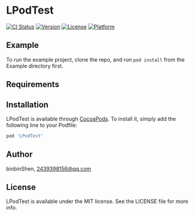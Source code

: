 # LPodTest

[![CI Status](https://img.shields.io/travis/binbinShen/LPodTest.svg?style=flat)](https://travis-ci.org/binbinShen/LPodTest)
[![Version](https://img.shields.io/cocoapods/v/LPodTest.svg?style=flat)](https://cocoapods.org/pods/LPodTest)
[![License](https://img.shields.io/cocoapods/l/LPodTest.svg?style=flat)](https://cocoapods.org/pods/LPodTest)
[![Platform](https://img.shields.io/cocoapods/p/LPodTest.svg?style=flat)](https://cocoapods.org/pods/LPodTest)

## Example

To run the example project, clone the repo, and run `pod install` from the Example directory first.

## Requirements

## Installation

LPodTest is available through [CocoaPods](https://cocoapods.org). To install
it, simply add the following line to your Podfile:

```ruby
pod 'LPodTest'
```

## Author

binbinShen, 2439398156@qq.com

## License

LPodTest is available under the MIT license. See the LICENSE file for more info.
